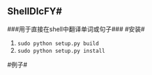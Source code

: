 ## ShellDIcFY#
###用于直接在shell中翻译单词或句子###
#安装#
1. `sudo python setup.py build`
2. `sudo python setup.py install`

#例子#

